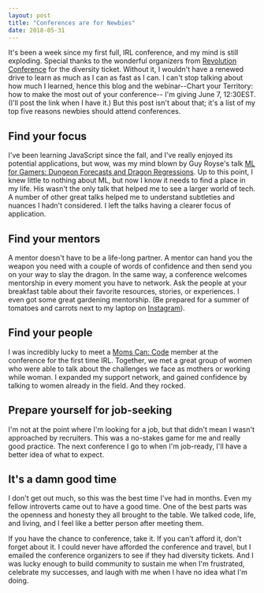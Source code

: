 ```yaml
---
layout: post
title: "Conferences are for Newbies"
date: 2018-05-31
---
```


It's been a week since my first full, IRL conference, and my mind is still exploding. Special thanks to the wonderful organizers from [Revolution Conference](https://revolutionconf.com/) for the diversity ticket. Without it, I wouldn't have a renewed drive to learn as much as I can as fast as I can. I can't stop talking about how much I learned, hence this blog and the webinar--Chart your Territory: how to make the most out of your conference-- I'm giving June 7, 12:30EST. (I'll post the link when I have it.) But this post isn't about that; it's a list of my top five reasons newbies should attend conferences.

## Find your focus
I've been learning JavaScript since the fall, and I've really enjoyed its potential applications, but wow, was my mind blown by Guy Royse's talk [ML for Gamers: Dungeon Forecasts and Dragon Regressions](https://www.youtube.com/watch?v=b4HJi4N1HsQ&t=11s). Up to this point, I knew little to nothing about ML, but now I know it needs to find a place in my life. His wasn't the only talk that helped me to see a larger world of tech. A number of other great talks helped me to understand subtleties and nuances I hadn't considered. I left the talks having a clearer focus of application.

## Find your mentors
A mentor doesn't have to be a life-long partner. A mentor can hand you the weapon you need with a couple of words of confidence and then send you on your way to slay the dragon. In the same way, a conference welcomes mentorship in every moment you have to network. Ask the people at your breakfast table about their favorite resources, stories, or experiences. I even got some great gardening mentorship. (Be prepared for a summer of tomatoes and carrots next to my laptop on [Instagram](https://www.instagram.com/bekahhw/)).

## Find your people
I was incredibly lucky to meet a [Moms Can: Code](momscancode.com) member at the conference for the first time IRL. Together, we met a great group of women who were able to talk about the challenges we face as mothers or working while woman. I expanded my support network, and gained confidence by talking to women already in the field. And they rocked.

## Prepare yourself for job-seeking
I'm not at the point where I'm looking for a job, but that didn't mean I wasn't approached by recruiters. This was a no-stakes game for me and really good practice. The next conference I go to when I'm job-ready, I'll have a better idea of what to expect.

## It's a damn good time
I don't get out much, so this was the best time I've had in months. Even my fellow introverts came out to have a good time. One of the best parts was the openness and honesty they all brought to the table. We talked code, life, and living, and I feel like a better person after meeting them.

If you have the chance to conference, take it. If you can't afford it, don't forget about it. I could never have afforded the conference and travel, but I emailed the conference organizers to see if they had diversity tickets. And I was lucky enough to build community to sustain me when I'm frustrated, celebrate my successes, and laugh with me when I have no idea what I'm doing.

